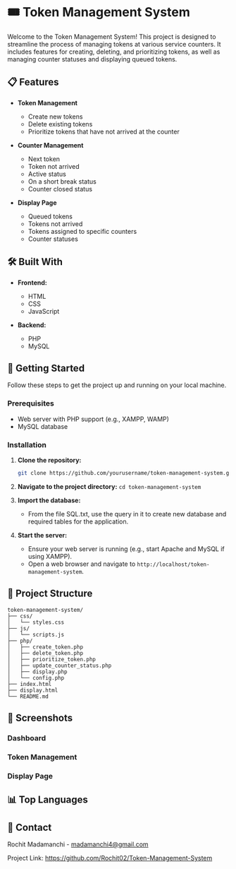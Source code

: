 # 🎟️ Token Management System

Welcome to the Token Management System! This project is designed to streamline the process of managing tokens at various service counters. It includes features for creating, deleting, and prioritizing tokens, as well as managing counter statuses and displaying queued tokens.

## 📋 Features

- **Token Management**
  - Create new tokens
  - Delete existing tokens
  - Prioritize tokens that have not arrived at the counter

- **Counter Management**
  - Next token
  - Token not arrived
  - Active status
  - On a short break status
  - Counter closed status

- **Display Page**
  - Queued tokens
  - Tokens not arrived
  - Tokens assigned to specific counters
  - Counter statuses

## 🛠️ Built With

- **Frontend:**
  - HTML
  - CSS
  - JavaScript

- **Backend:**
  - PHP
  - MySQL

## 🚀 Getting Started

Follow these steps to get the project up and running on your local machine.

### Prerequisites

- Web server with PHP support (e.g., XAMPP, WAMP)
- MySQL database

### Installation

1. **Clone the repository:**
   ```sh
   git clone https://github.com/yourusername/token-management-system.git

2. **Navigate to the project directory:**
   ```cd token-management-system```

3. **Import the database:**
   - From the file SQL.txt, use the query in it to create new database and required tables for the application.

4. **Start the server:**
   - Ensure your web server is running (e.g., start Apache and MySQL if using XAMPP).
   - Open a web browser and navigate to `http://localhost/token-management-system`.

## 📂 Project Structure
```
token-management-system/
├── css/
│   └── styles.css
├── js/
│   └── scripts.js
├── php/
│   ├── create_token.php
│   ├── delete_token.php
│   ├── prioritize_token.php
│   ├── update_counter_status.php
│   ├── display.php
│   └── config.php
├── index.html
├── display.html
└── README.md
```

## 📸 Screenshots



### Dashboard



### Token Management



### Display Page



## 📊 Top Languages



## 📧 Contact

Rochit Madamanchi - madamanchi4@gmail.com

Project Link: https://github.com/Rochit02/Token-Management-System
